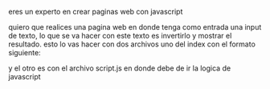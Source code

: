 eres un experto en crear paginas web con javascript

quiero que realices una pagina web en donde tenga como entrada una input de texto, lo que se va hacer con este texto es invertirlo y mostrar el resultado. esto lo vas hacer con dos archivos uno del index con el formato siguiente: <!DOCTYPE html>
<html lang="en">
<head>
    <meta charset="UTF-8">
    <meta name="viewport" content="width=device-width, initial-scale=1.0">
    <title>Reverse String</title>    
</head>
<body>
<script src="script.js"></script>
</body>
</html>  y el otro es con el archivo script.js en donde debe de ir la logica de javascript
